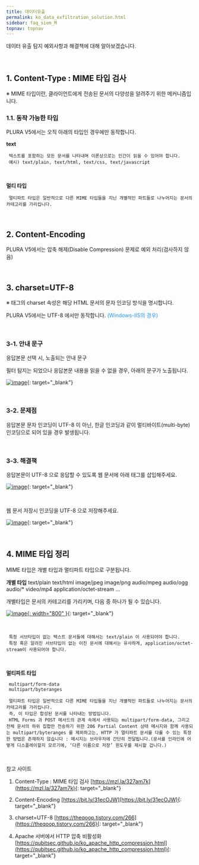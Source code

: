 ```yaml
---
title: 데이터유출
permalink: ko_data_exfiltration_solution.html
sidebar: faq_siem_M
topnav: topnav
---
```


데이터 유출 탐지 예외사항과 해결책에 대해 알아보겠습니다.

<br />

## 1. Content-Type : MIME 타입 검사

※ MIME 타입이란, 클라이언트에게 전송된 문서의 다양성을 알려주기 위한 메커니즘입니다.

### 1.1. 동작 가능한 타입

PLURA V5에서는 오직 아래의 타입인 경우에만 동작합니다.

  **text**

     텍스트를 포함하는 모든 문서를 나타내며 이론상으로는 인간이 읽을 수 있어야 합니다.
     예시) text/plain, text/html, text/css, text/javascript

<br />

  **멀티 타입**

     멀티파트 타입은 일반적으로 다른 MIME 타입들을 지닌 개별적인 파트들로 나누어지는 문서의 카테고리를 가리킵니다.

 <br />

## 2. Content-Encoding

 PLURA V5에서는 압축 해제(Disable Compression) 문제로 예외 처리(검사하지 않음)

<br />

## 3. charset=UTF-8

※ <meta> 태그의 charset 속성은 해당 HTML 문서의 문자 인코딩 방식을 명시합니다.

 PLURA V5에서는 UTF-8 에서만 동작합니다.<font color='dodgerblue'> (Windows-IIS의 경우) </font>

<br />

### 3-1. 안내 문구

응답본문 선택 시, 노출되는 안내 문구

 필터 탐지는 되었으나 응답본문 내용을 읽을 수 없을 경우, 아래의 문구가 노출됩니다.

[![image](/docs/images/Additianal/data/1.png)](/docs/images/Additianal/data/1.png){: target="_blank"}

<br />

### 3-2. 문제점

 응답본문 문자 인코딩이 UTF-8 이 아닌, 한글 인코딩과 같이 멀티바이트(multi-byte) 인코딩으로 되어 있을 경우 발생됩니다.

<br />

### 3-3. 해결책

 응답본문이 UTF-8 으로 응답할 수 있도록 웹 문서에 아래 태그를 삽입해주세요.


**<meta charset=”UTF-8″>**

[![image](/docs/images/Additianal/data/2.png)](/docs/images/Additianal/data/2.png){: target="_blank"}

<br />

 웹 문서 저장시 인코딩을 UTF-8 으로 저장해주세요.

[![image](/docs/images/Additianal/data/3.png)](/docs/images/Additianal/data/3.png){: target="_blank"}

<br />

## 4. MIME 타입 정리

MIME 타입은 개별 타입과 멀티파트 타입으로 구분됩니다.

 **개별 타입**
      text/plain
      text/html
      image/jpeg
      image/png
      audio/mpeg
      audio/ogg
      audio/*
      video/mp4
      application/octet-stream
      …

 개별타입은 문서의 카테고리를 가리키며, 다음 중 하나가 될 수 있습니다.

[![image](/docs/images/Additianal/data/4.png){: width="800" }](/docs/images/Additianal/data/4.png){: target="_blank"}

<br />

     특정 서브타입이 없는 텍스트 문서들에 대해서는 text/plain 이 사용되어야 합니다.
     특정 혹은 알려진 서브타입이 없는 이진 문서에 대해서는 유사하게, application/octet-stream이 사용되어야 합니다.

<br />

**멀티파트 타입**

     multipart/form-data
     multipart/byteranges

     멀티파트 타입은 일반적으로 다른 MIME 타입들을 지닌 개별적인 파트들로 나누어지는 문서의 카테고리를 가리킵니다.
     즉, 이 타입은 합성된 문서를 나타내는 방법입니다.
     HTML Forms 과 POST 메서드의 관계 속에서 사용되는 multipart/form-data, 그리고 전체 문서의 하위 집합만 전송하기 위한 206 Partial Content 상태 메시지와 함께 사용되는 multipart/byteranges 를 제외하고는, HTTP 가 멀티파트 문서를 다룰 수 있는 특정한 방법은 존재하지 않습니다 : 메시지는 브라우저에 간단히 전달됩니다.(문서를 인라인에 어떻게 디스플레이할지 모르기에, ‘다른 이름으로 저장’ 윈도우를 제시할 겁니다.)

<br />

참고 사이트

 1. Content-Type : MIME 타입 검사 [https://mzl.la/327am7k](https://mzl.la/327am7k){: target="_blank"}

 2. Content-Encoding [https://bit.ly/31ecOJW](https://bit.ly/31ecOJW){: target="_blank"}

 3. charset=UTF-8 [https://theqoop.tistory.com/266](https://theqoop.tistory.com/266){: target="_blank"}

 4. Apache 서버에서 HTTP 압축 비활성화 [https://qubitsec.github.io/ko_apache_http_compression.html](https://qubitsec.github.io/ko_apache_http_compression.html){: target="_blank"}